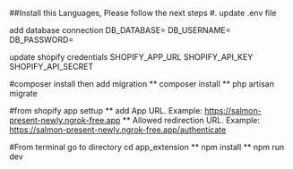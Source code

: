 ##Install this Languages, Please follow the next steps
#. update .env file

add database connection
DB_DATABASE=
DB_USERNAME=
DB_PASSWORD=

update shopify credentials
SHOPIFY_APP_URL
SHOPIFY_API_KEY
SHOPIFY_API_SECRET

#composer install then add migration
** composer install
** php artisan migrate

#from shopify app settup
** add App URL. Example: https://salmon-present-newly.ngrok-free.app
** Allowed redirection URL. Example: https://salmon-present-newly.ngrok-free.app/authenticate

#From terminal go to directory cd app_extension
** npm install
** npm run dev